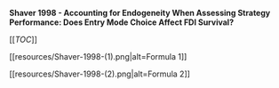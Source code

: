 **Shaver 1998 - Accounting for Endogeneity When Assessing Strategy Performance: Does Entry Mode Choice Affect FDI Survival?**

[[_TOC_]]

[[resources/Shaver-1998-(1).png|alt=Formula 1]]

[[resources/Shaver-1998-(2).png|alt=Formula 2]]